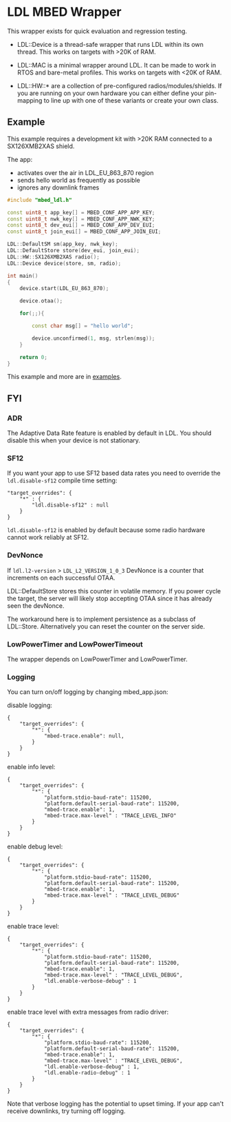 LDL MBED Wrapper
================

This wrapper exists for quick evaluation and regression testing.

- LDL::Device is a thread-safe wrapper that runs LDL within its
  own thread. This works on targets with >20K of RAM.

- LDL::MAC is a minimal wrapper around LDL. It can be made to work
  in RTOS and bare-metal profiles. This works on targets with <20K of RAM.

- LDL::HW::* are a collection of pre-configured radios/modules/shields. If you
  are running on your own hardware you can either define your pin-mapping to line
  up with one of these variants or create your own class.

## Example

This example requires a development kit with >20K RAM connected to a SX126XMB2XAS shield.

The app:

- activates over the air in LDL_EU_863_870 region
- sends hello world as frequently as possible
- ignores any downlink frames

~~~ c++
#include "mbed_ldl.h"

const uint8_t app_key[] = MBED_CONF_APP_APP_KEY;
const uint8_t nwk_key[] = MBED_CONF_APP_NWK_KEY;
const uint8_t dev_eui[] = MBED_CONF_APP_DEV_EUI;
const uint8_t join_eui[] = MBED_CONF_APP_JOIN_EUI;

LDL::DefaultSM sm(app_key, nwk_key);
LDL::DefaultStore store(dev_eui, join_eui);
LDL::HW::SX126XMB2XAS radio();
LDL::Device device(store, sm, radio);

int main()
{
    device.start(LDL_EU_863_870);

    device.otaa();

    for(;;){

        const char msg[] = "hello world";

        device.unconfirmed(1, msg, strlen(msg));
    }

    return 0;
}
~~~

This example and more are in [examples](../../examples).

## FYI

### ADR

The Adaptive Data Rate feature is enabled by default in LDL.
You should disable this when your device is not stationary.

### SF12

If you want your app to use SF12 based data rates you need to override
the `ldl.disable-sf12` compile time setting:

~~~
"target_overrides": {
    "*" : {
        "ldl.disable-sf12" : null
    }
}
~~~

`ldl.disable-sf12` is enabled by default because some radio hardware
cannot work reliably at SF12.

### DevNonce

If `ldl.l2-version` > `LDL_L2_VERSION_1_0_3` DevNonce is a counter that
increments on each successful OTAA.

LDL::DefaultStore stores this counter in volatile memory. If you power
cycle the target, the server will likely stop accepting OTAA since it has already
seen the devNonce.

The workaround here is to implement persistence as a subclass of LDL::Store. Alternatively you can
reset the counter on the server side.

### LowPowerTimer and LowPowerTimeout

The wrapper depends on LowPowerTimer and LowPowerTimer.

### Logging

You can turn on/off logging by changing mbed_app.json:

disable logging:

~~~
{
    "target_overrides": {
        "*": {
            "mbed-trace.enable": null,
        }
    }
}
~~~

enable info level:

~~~
{
    "target_overrides": {
        "*": {
            "platform.stdio-baud-rate": 115200,
            "platform.default-serial-baud-rate": 115200,
            "mbed-trace.enable": 1,
            "mbed-trace.max-level" : "TRACE_LEVEL_INFO"
        }
    }
}
~~~

enable debug level:

~~~
{
    "target_overrides": {
        "*": {
            "platform.stdio-baud-rate": 115200,
            "platform.default-serial-baud-rate": 115200,
            "mbed-trace.enable": 1,
            "mbed-trace.max-level" : "TRACE_LEVEL_DEBUG"
        }
    }
}
~~~

enable trace level:

~~~
{
    "target_overrides": {
        "*": {
            "platform.stdio-baud-rate": 115200,
            "platform.default-serial-baud-rate": 115200,
            "mbed-trace.enable": 1,
            "mbed-trace.max-level" : "TRACE_LEVEL_DEBUG",
            "ldl.enable-verbose-debug" : 1
        }
    }
}
~~~

enable trace level with extra messages from radio driver:

~~~
{
    "target_overrides": {
        "*": {
            "platform.stdio-baud-rate": 115200,
            "platform.default-serial-baud-rate": 115200,
            "mbed-trace.enable": 1,
            "mbed-trace.max-level" : "TRACE_LEVEL_DEBUG",
            "ldl.enable-verbose-debug" : 1,
            "ldl.enable-radio-debug" : 1
        }
    }
}
~~~

Note that verbose logging has the potential to upset timing. If your
app can't receive downlinks, try turning off logging.



